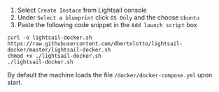 1. Select `Create Instace` from Lightsail console
1. Under `Select a blueprint` click `OS Only` and the choose `Ubuntu`
1. Paste the following code snippet in the `Add launch script` box
```
curl -o lightsail-docker.sh https://raw.githubusercontent.com/dbertolotto/lightsail-docker/master/lightsail-docker.sh
chmod +x ./lightsail-docker.sh
./lightsail-docker.sh
```
By default the machine loads the file `/docker/docker-compose.yml` upon start.
